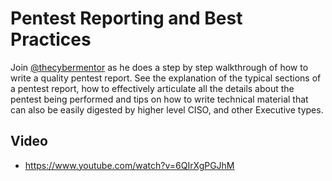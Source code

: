 # Pentest Reporting and Best Practices

Join [@thecybermentor](https://twitter.com/thecybermentor) as he does a step by step walkthrough of how to write a quality pentest report. See the explanation of the typical sections of a pentest report, how to effectively articulate all the details about the pentest being performed and tips on how to write technical material that can also be easily digested by higher level CISO, and other Executive types.

## Video
 
* https://www.youtube.com/watch?v=6QIrXgPGJhM
